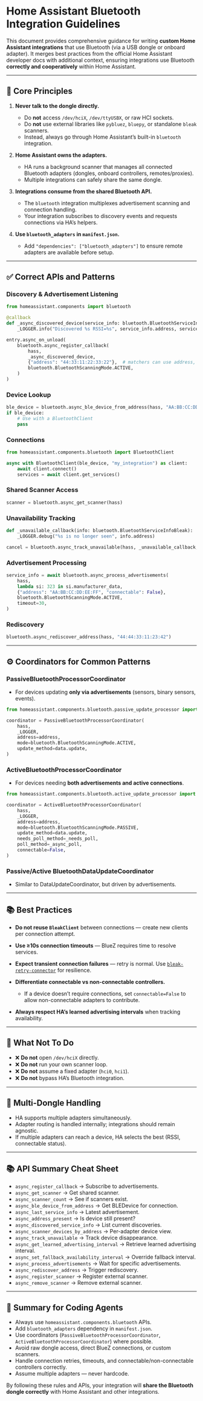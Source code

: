 # Home Assistant Bluetooth Integration Guidelines

This document provides comprehensive guidance for writing **custom Home Assistant integrations** that use Bluetooth (via a USB dongle or onboard adapter). It merges best practices from the official Home Assistant developer docs with additional context, ensuring integrations use Bluetooth **correctly and cooperatively** within Home Assistant.

---

## 🔑 Core Principles

1. **Never talk to the dongle directly.**

   * Do **not** access `/dev/hciX`, `/dev/ttyUSBX`, or raw HCI sockets.
   * Do **not** use external libraries like `pybluez`, `bluepy`, or standalone `bleak` scanners.
   * Instead, always go through Home Assistant’s built-in `bluetooth` integration.

2. **Home Assistant owns the adapters.**

   * HA runs a background scanner that manages all connected Bluetooth adapters (dongles, onboard controllers, remotes/proxies).
   * Multiple integrations can safely share the same dongle.

3. **Integrations consume from the shared Bluetooth API.**

   * The `bluetooth` integration multiplexes advertisement scanning and connection handling.
   * Your integration subscribes to discovery events and requests connections via HA’s helpers.

4. **Use `bluetooth_adapters` in `manifest.json`.**

   * Add `"dependencies": ["bluetooth_adapters"]` to ensure remote adapters are available before setup.

---

## ✅ Correct APIs and Patterns

### Discovery & Advertisement Listening

```python
from homeassistant.components import bluetooth

@callback
def _async_discovered_device(service_info: bluetooth.BluetoothServiceInfoBleak, change: bluetooth.BluetoothChange):
    _LOGGER.info("Discovered %s RSSI=%s", service_info.address, service_info.rssi)

entry.async_on_unload(
    bluetooth.async_register_callback(
        hass,
        _async_discovered_device,
        {"address": "44:33:11:22:33:22"},  # matchers can use address, UUID, manufacturer ID, etc.
        bluetooth.BluetoothScanningMode.ACTIVE,
    )
)
```

### Device Lookup

```python
ble_device = bluetooth.async_ble_device_from_address(hass, "AA:BB:CC:DD:EE:FF", connectable=True)
if ble_device:
    # Use with a BluetoothClient
    pass
```

### Connections

```python
from homeassistant.components.bluetooth import BluetoothClient

async with BluetoothClient(ble_device, "my_integration") as client:
    await client.connect()
    services = await client.get_services()
```

### Shared Scanner Access

```python
scanner = bluetooth.async_get_scanner(hass)
```

### Unavailability Tracking

```python
def _unavailable_callback(info: bluetooth.BluetoothServiceInfoBleak):
    _LOGGER.debug("%s is no longer seen", info.address)

cancel = bluetooth.async_track_unavailable(hass, _unavailable_callback, "44:44:33:11:23:42", connectable=True)
```

### Advertisement Processing

```python
service_info = await bluetooth.async_process_advertisements(
    hass,
    lambda si: 323 in si.manufacturer_data,
    {"address": "AA:BB:CC:DD:EE:FF", "connectable": False},
    bluetooth.BluetoothScanningMode.ACTIVE,
    timeout=30,
)
```

### Rediscovery

```python
bluetooth.async_rediscover_address(hass, "44:44:33:11:23:42")
```

---

## ⚙️ Coordinators for Common Patterns

### PassiveBluetoothProcessorCoordinator

* For devices updating **only via advertisements** (sensors, binary sensors, events).

```python
from homeassistant.components.bluetooth.passive_update_processor import PassiveBluetoothProcessorCoordinator

coordinator = PassiveBluetoothProcessorCoordinator(
    hass,
    _LOGGER,
    address=address,
    mode=bluetooth.BluetoothScanningMode.ACTIVE,
    update_method=data.update,
)
```

### ActiveBluetoothProcessorCoordinator

* For devices needing **both advertisements and active connections**.

```python
from homeassistant.components.bluetooth.active_update_processor import ActiveBluetoothProcessorCoordinator

coordinator = ActiveBluetoothProcessorCoordinator(
    hass,
    _LOGGER,
    address=address,
    mode=bluetooth.BluetoothScanningMode.PASSIVE,
    update_method=data.update,
    needs_poll_method=_needs_poll,
    poll_method=_async_poll,
    connectable=False,
)
```

### Passive/Active BluetoothDataUpdateCoordinator

* Similar to DataUpdateCoordinator, but driven by advertisements.

---

## 📚 Best Practices

* **Do not reuse `BleakClient`** between connections — create new clients per connection attempt.
* **Use ≥10s connection timeouts** — BlueZ requires time to resolve services.
* **Expect transient connection failures** — retry is normal. Use [`bleak-retry-connector`](https://pypi.org/project/bleak-retry-connector/) for resilience.
* **Differentiate connectable vs non-connectable controllers.**

  * If a device doesn’t require connections, set `connectable=False` to allow non-connectable adapters to contribute.
* **Always respect HA’s learned advertising intervals** when tracking availability.

---

## 🚫 What Not To Do

* ❌ **Do not** open `/dev/hciX` directly.
* ❌ **Do not** run your own scanner loop.
* ❌ **Do not** assume a fixed adapter (`hci0`, `hci1`).
* ❌ **Do not** bypass HA’s Bluetooth integration.

---

## 🔄 Multi-Dongle Handling

* HA supports multiple adapters simultaneously.
* Adapter routing is handled internally; integrations should remain agnostic.
* If multiple adapters can reach a device, HA selects the best (RSSI, connectable status).

---

## 📚 API Summary Cheat Sheet

* `async_register_callback` → Subscribe to advertisements.
* `async_get_scanner` → Get shared scanner.
* `async_scanner_count` → See if scanners exist.
* `async_ble_device_from_address` → Get BLEDevice for connection.
* `async_last_service_info` → Latest advertisement.
* `async_address_present` → Is device still present?
* `async_discovered_service_info` → List current discoveries.
* `async_scanner_devices_by_address` → Per-adapter device view.
* `async_track_unavailable` → Track device disappearance.
* `async_get_learned_advertising_interval` → Retrieve learned advertising interval.
* `async_set_fallback_availability_interval` → Override fallback interval.
* `async_process_advertisements` → Wait for specific advertisements.
* `async_rediscover_address` → Trigger rediscovery.
* `async_register_scanner` → Register external scanner.
* `async_remove_scanner` → Remove external scanner.

---

## 📝 Summary for Coding Agents

* Always use `homeassistant.components.bluetooth` APIs.
* Add `bluetooth_adapters` dependency in `manifest.json`.
* Use coordinators (`PassiveBluetoothProcessorCoordinator`, `ActiveBluetoothProcessorCoordinator`) where possible.
* Avoid raw dongle access, direct BlueZ connections, or custom scanners.
* Handle connection retries, timeouts, and connectable/non-connectable controllers correctly.
* Assume multiple adapters — never hardcode.

By following these rules and APIs, your integration will **share the Bluetooth dongle correctly** with Home Assistant and other integrations.

